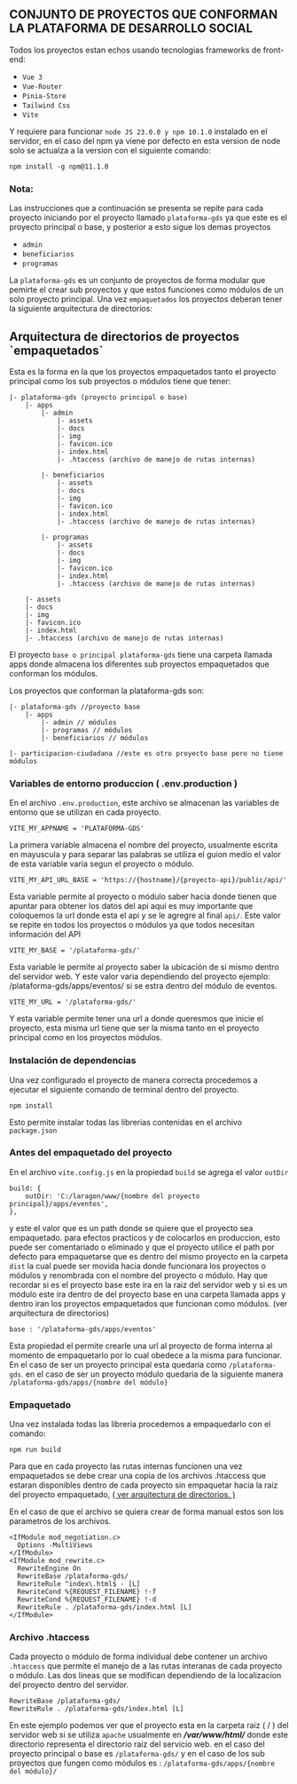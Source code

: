 ## CONJUNTO DE PROYECTOS QUE CONFORMAN LA PLATAFORMA DE DESARROLLO SOCIAL

Todos los proyectos estan echos usando tecnologias frameworks de front-end:

- `Vue 3`
- `Vue-Router`
- `Pinia-Store`
- `Tailwind Css`
- `Vite`

Y requiere para funcionar `node JS 23.0.0 y npm 10.1.0` instalado en el servidor, en el caso del npm ya viene por defecto en esta version de node solo se actualza a la version con el siguiente comando:

    npm install -g npm@11.1.0

### Nota:

Las instrucciones que a continuación se presenta se repite para cada proyecto iniciando por el proyecto llamado `plataforma-gds` ya que este es el proyecto principal o base, y posterior a esto sigue los demas proyectos
- `admin`
- `beneficiarios`
- `programas`


La `plataforma-gds` es un conjunto de proyectos de forma modular que pemirte el crear sub proyectos y que estos funciones como módulos de un solo proyecto principal. Una vez `empaquetados` los proyectos deberan tener la siguiente arquitectura de directorios:

<h2 id="arquitectura-directorios">Arquitectura de directorios de proyectos `empaquetados`</h2>
Esta es la forma en la que los proyectos empaquetados tanto el proyecto principal como los sub proyectos o módulos tiene que tener:

```
|- plataforma-gds (proyecto principal o base)
    |- apps
        |- admin
            |- assets
            |- docs
            |- img
            |- favicon.ico
            |- index.html
            |- .htaccess (archivo de manejo de rutas internas)

        |- beneficiarios
            |- assets
            |- docs
            |- img
            |- favicon.ico
            |- index.html
            |- .htaccess (archivo de manejo de rutas internas)

        |- programas
            |- assets
            |- docs
            |- img
            |- favicon.ico
            |- index.html
            |- .htaccess (archivo de manejo de rutas internas)

    |- assets
    |- docs
    |- img
    |- favicon.ico
    |- index.html
    |- .htaccess (archivo de manejo de rutas internas)
```
El proyecto `base o principal plataforma-gds` tiene una carpeta llamada apps donde almacena los diferentes sub proyectos empaquetados que conforman los módulos.

Los proyectos que conforman la plataforma-gds son:

    |- plataforma-gds //proyecto base
        |- apps
            |- admin // módulos
            |- programas // módulos
            |- beneficiarios // módulos

    |- participacion-ciudadana //este es otro proyecto base pero no tiene módulos

### Variables de entorno produccion ( .env.production )

En el archivo `.env.production`,  este archivo se almacenan las variables de entorno que se utilizan en cada proyecto.

    VITE_MY_APPNAME = 'PLATAFORMA-GDS'

La primera variable almacena el nombre del proyecto, usualmente escrita en mayuscula y para separar las palabras se utiliza el guion medio el valor de esta variable varia segun el proyecto o módulo.

    VITE_MY_API_URL_BASE = 'https://{hostname}/{proyecto-api}/public/api/'

Esta variable permite al proyecto o módulo saber hacia donde tienen que apuntar para obtener los datos del api aqui es muy importante que coloquemos la url donde esta el api y se le agregre al final `api/`. Este valor se repite en todos los proyectos o módulos ya que todos necesitan información del API

    VITE_MY_BASE = '/plataforma-gds/'

Esta variable le permite al proyecto saber la ubicación de si mismo dentro del servidor web. Y este valor varia dependiendo del proyecto ejemplo: /plataforma-gds/apps/eventos/ si se estra dentro del módulo de eventos.

    VITE_MY_URL = '/plataforma-gds/'

Y esta variable permite tener una url a donde queresmos que inicie el proyecto, esta misma url tiene que ser la misma tanto en el proyecto principal como en los proyectos módulos.

### Instalación de dependencias
Una vez configurado el proyecto de manera correcta procedemos a ejecutar el siguiente comando de terminal dentro del proyecto.

    npm install

Esto permite instalar todas las librerias contenidas en el archivo `package.json`

### Antes del empaquetado del proyecto

En el archivo `vite.config.js` en la propiedad `build` se agrega el valor `outDir` 

    build: {
        outDir: 'C:/laragon/www/{nombre del proyecto principal}/apps/eventos',
    },

y este el valor que es un path donde se quiere que el proyecto sea empaquetado. para efectos practicos y de colocarlos en produccion, esto puede ser comentariado o eliminado y que el proyecto utilice el path por defecto para empaquetarse que es dentro del mismo proyecto en la carpeta `dist` la cual puede ser movida hacia donde funcionara los proyectos o módulos y renombrada con el nombre del proyecto o módulo. Hay que recordar si es el proyecto base este ira en la raiz del servidor web y si es un módulo este ira dentro de del proyecto base en una carpeta llamada apps y dentro iran los proyectos empaquetados que funcionan como módulos. (ver arquitectura de directorios)

    base : '/plataforma-gds/apps/eventos'

Esta propiedad el permite crearle una url al proyecto de forma interna 
al momento de empaquetarlo por lo cual obedece a la misma para funcionar. En el caso de ser un proyecto principal esta quedaria como  `/plataforma-gds`. en el caso de ser un proyecto módulo quedaria de la siguiente manera `/plataforma-gds/apps/{nombre del módulo}`

### Empaquetado

Una vez instalada todas las libreria procedemos a empaquedarlo con el comando:

    npm run build

Para que en cada proyecto las rutas internas funcionen una vez empaquetados se debe crear una copia de los archivos .htaccess que estaran disponibles dentro de cada proyecto sin empaquetar hacia la raiz del proyecto empaquetado, [( ver arquitectura de directorios. )](#arquitectura-directorios)

En el caso de que el archivo se quiera crear de forma manual estos son los parametros de los archivos.

```
<IfModule mod_negotiation.c>
  Options -MultiViews
</IfModule>
<IfModule mod_rewrite.c>
  RewriteEngine On
  RewriteBase /plataforma-gds/
  RewriteRule ^index\.html$ - [L]
  RewriteCond %{REQUEST_FILENAME} !-f
  RewriteCond %{REQUEST_FILENAME} !-d
  RewriteRule . /plataforma-gds/index.html [L]
</IfModule>

```

### Archivo .htaccess
Cada proyecto o módulo de forma individual debe contener un archivo `.htaccess` que permite el manejo de a las rutas interanas de cada proyecto o módulo. Las dos lineas que se modifican dependiendo de la localizacion del proyecto dentro del servidor.

    RewriteBase /plataforma-gds/
    RewriteRule . /plataforma-gds/index.html [L]

En este ejemplo podemos ver que el proyecto esta en la carpeta raiz ( / ) del servidor web si se utiliza `apache` usualmente en ***/var/www/html/*** donde este directorio representa el directorio raiz del servicio web. en el caso del proyecto principal o base es `/plataforma-gds/` y en el caso de los sub proyectos que fungen como módulos es : `/plataforma-gds/apps/{nombre del módulo}/`






